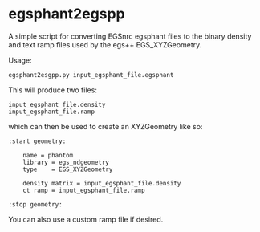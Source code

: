 # egsphant2egspp

A simple script for converting EGSnrc egsphant files to the binary density and text ramp files used by the egs++ EGS_XYZGeometry.

Usage:

    egsphant2esgpp.py input_egsphant_file.egsphant

This will produce two files:

    input_egsphant_file.density
    input_egsphant_file.ramp

which can then be used to create an XYZGeometry like so:


    :start geometry:

        name = phantom
        library = egs_ndgeometry
        type    = EGS_XYZGeometry

        density matrix = input_egsphant_file.density
        ct ramp = input_egsphant_file.ramp

    :stop geometry:

You can also use a custom ramp file if desired.
